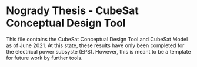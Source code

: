 # Nogrady Thesis - CubeSat Conceptual Design Tool
 This file contains the CubeSat Conceptual Design Tool and CubeSat Model as of June 2021. At this state, these results have only been completed for the electrical power subsyste (EPS). However, this is meant to be a template for future work by further tools.

 # 
 
